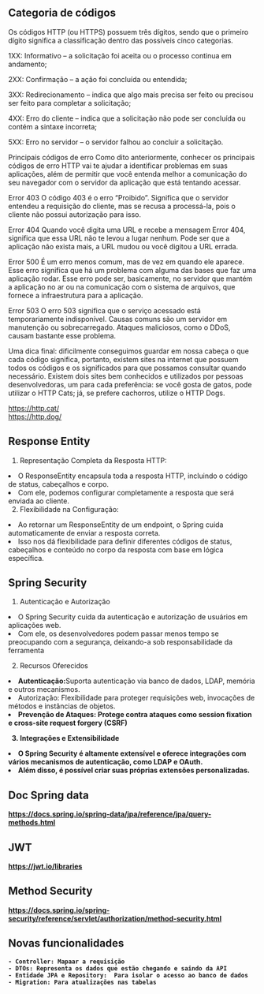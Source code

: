 ## Categoria de códigos
Os códigos HTTP (ou HTTPS) possuem três dígitos, sendo que o primeiro dígito significa a classificação dentro das possíveis cinco categorias.

1XX: Informativo – a solicitação foi aceita ou o processo continua em andamento;

2XX: Confirmação – a ação foi concluída ou entendida;

3XX: Redirecionamento – indica que algo mais precisa ser feito ou precisou ser feito para completar a solicitação;

4XX: Erro do cliente – indica que a solicitação não pode ser concluída ou contém a sintaxe incorreta;

5XX: Erro no servidor – o servidor falhou ao concluir a solicitação.

Principais códigos de erro
Como dito anteriormente, conhecer os principais códigos de erro HTTP vai te ajudar a identificar problemas em suas aplicações, além de permitir que você entenda melhor a comunicação do seu navegador com o servidor da aplicação que está tentando acessar.

Error 403
O código 403 é o erro “Proibido”. Significa que o servidor entendeu a requisição do cliente, mas se recusa a processá-la, pois o cliente não possui autorização para isso.

Error 404
Quando você digita uma URL e recebe a mensagem Error 404, significa que essa URL não te levou a lugar nenhum. Pode ser que a aplicação não exista mais, a URL mudou ou você digitou a URL errada.

Error 500
É um erro menos comum, mas de vez em quando ele aparece. Esse erro significa que há um problema com alguma das bases que faz uma aplicação rodar. Esse erro pode ser, basicamente, no servidor que mantém a aplicação no ar ou na comunicação com o sistema de arquivos, que fornece a infraestrutura para a aplicação.

Error 503
O erro 503 significa que o serviço acessado está temporariamente indisponível. Causas comuns são um servidor em manutenção ou sobrecarregado. Ataques maliciosos, como o DDoS, causam bastante esse problema.

Uma dica final: dificilmente conseguimos guardar em nossa cabeça o que cada código significa, portanto, existem sites na internet que possuem todos os códigos e os significados para que possamos consultar quando necessário. Existem dois sites bem conhecidos e utilizados por pessoas desenvolvedoras, um para cada preferência: se você gosta de gatos, pode utilizar o HTTP Cats; já, se prefere cachorros, utilize o HTTP Dogs.

https://http.cat/<br>
https://http.dog/

## Response Entity

1.  Representação Completa da Resposta HTTP:

<li> O ResponseEntity encapsula toda a resposta HTTP, incluindo o código de status, cabeçalhos e corpo.
<li> Com ele, podemos configurar completamente a resposta que será enviada ao cliente.

2. Flexibilidade na Configuração:

<li> Ao retornar um ResponseEntity de um endpoint, o Spring cuida automaticamente de enviar a resposta correta.
<li> Isso nos dá flexibilidade para definir diferentes códigos de status, cabeçalhos e conteúdo no corpo da resposta com base em lógica específica.

## Spring Security

1. Autenticação e Autorização
<li> O Spring Security cuida da autenticação e autorização de usuários em aplicações web.</li>
<li> Com ele, os desenvolvedores podem passar menos tempo se preocupando com a segurança, deixando-a sob responsabilidade da ferramenta</li>

2. Recursos Oferecidos
<li> <b>Autenticação:</b>Suporta autenticação via banco de dados, LDAP, memória e outros mecanismos.</li>
<li> Autorização: Flexibilidade para proteger requisições web, invocações de métodos e instâncias de objetos.</li>
<li> <b>Prevenção de Ataques:<b> Protege contra ataques como session fixation e cross-site request forgery (CSRF)</li>

3. Integrações e Extensibilidade
<li> <b>O Spring Security</b> é altamente extensível e oferece integrações com vários mecanismos de autenticação, como LDAP e OAuth.</li>
<li>Além disso, é possível criar suas próprias extensões personalizadas.</li>

## Doc Spring data
https://docs.spring.io/spring-data/jpa/reference/jpa/query-methods.html

## JWT
https://jwt.io/libraries

## Method Security
https://docs.spring.io/spring-security/reference/servlet/authorization/method-security.html

## Novas funcionalidades
    - Controller: Mapaar a requisição
    - DTOs: Representa os dados que estão chegando e saindo da API
    - Entidade JPA e Repository:  Para isolar o acesso ao banco de dados
    - Migration: Para atualizações nas tabelas
